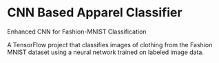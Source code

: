 # CNN Based Apparel Classifier 
Enhanced CNN for Fashion-MNIST Classification

A TensorFlow project that classifies images of clothing from the Fashion MNIST dataset using a neural network trained on labeled image data.
